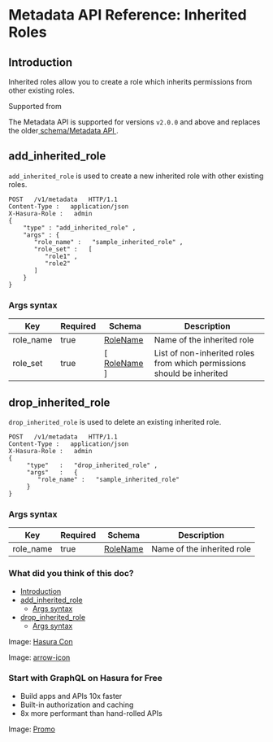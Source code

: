 # Metadata API Reference: Inherited Roles

## Introduction​

Inherited roles allow you to create a role which inherits permissions
from other existing roles.

Supported from

The Metadata API is supported for versions `v2.0.0` and above and
replaces the older[ schema/Metadata API ](https://hasura.io/docs/latest/api-reference/schema-metadata-api/index/).

## add_inherited_role​

 `add_inherited_role` is used to create a new inherited role with other existing roles.

```
POST   /v1/metadata   HTTP/1.1
Content-Type :   application/json
X-Hasura-Role :   admin
{
    "type" : "add_inherited_role" ,
    "args" : {
       "role_name" :   "sample_inherited_role" ,
       "role_set" :   [
          "role1" ,
          "role2"
       ]
    }
}
```

### Args syntax​

| Key | Required | Schema | Description |
|---|---|---|---|
| role_name | true | [ RoleName ](https://hasura.io/docs/latest/api-reference/syntax-defs/#rolename) | Name of the inherited role |
| role_set | true | [[ RoleName ](https://hasura.io/docs/latest/api-reference/syntax-defs/#rolename)] | List of non-inherited roles from which permissions should be inherited |


## drop_inherited_role​

 `drop_inherited_role` is used to delete an existing inherited role.

```
POST   /v1/metadata   HTTP/1.1
Content-Type :   application/json
X-Hasura-Role :   admin
{
     "type"   :   "drop_inherited_role" ,
     "args"   :   {
        "role_name" :   "sample_inherited_role"
     }
}
```

### Args syntax​

| Key | Required | Schema | Description |
|---|---|---|---|
| role_name | true | [ RoleName ](https://hasura.io/docs/latest/api-reference/syntax-defs/#rolename) | Name of the inherited role |


### What did you think of this doc?

- [ Introduction ](https://hasura.io/docs/latest/api-reference/metadata-api/inherited-roles/#metadata-drop-inherited-role/#introduction)
- [ add_inherited_role ](https://hasura.io/docs/latest/api-reference/metadata-api/inherited-roles/#metadata-drop-inherited-role/#metadata-add-inherited-role)
    - [ Args syntax ](https://hasura.io/docs/latest/api-reference/metadata-api/inherited-roles/#metadata-drop-inherited-role/#metadata-add-inherited-role-syntax)
- [ drop_inherited_role ](https://hasura.io/docs/latest/api-reference/metadata-api/inherited-roles/#metadata-drop-inherited-role/#metadata-drop-inherited-role)
    - [ Args syntax ](https://hasura.io/docs/latest/api-reference/metadata-api/inherited-roles/#metadata-drop-inherited-role/#metadata-drop-inherited-role-syntax)


Image: [ Hasura Con ](https://res.cloudinary.com/dh8fp23nd/image/upload/v1686154570/hasura-con-2023/has-con-light-date_r2a2ud.png)

Image: [ arrow-icon ](https://res.cloudinary.com/dh8fp23nd/image/upload/v1683723549/main-web/chevron-right_ldbi7d.png)

### Start with GraphQL on Hasura for Free

- Build apps and APIs 10x faster
- Built-in authorization and caching
- 8x more performant than hand-rolled APIs


Image: [ Promo ](https://hasura.io/docs/assets/images/hasura-free-ff60e409244e0ea12b5a3045d1a9096b.png)